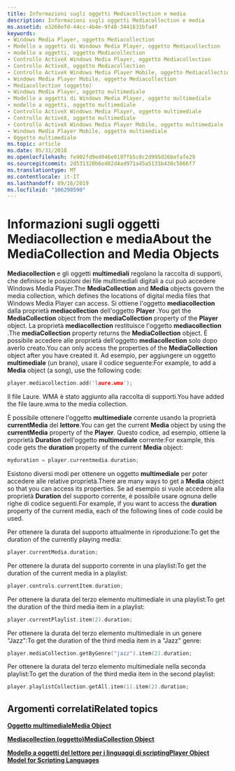 ```yaml
---
title: Informazioni sugli oggetti Mediacollection e media
description: Informazioni sugli oggetti Mediacollection e media
ms.assetid: e3260efd-44cc-4b4e-9f48-3441631bfa4f
keywords:
- Windows Media Player, oggetto Mediacollection
- Modello a oggetti di Windows Media Player, oggetto Mediacollection
- modello a oggetti, oggetto Mediacollection
- Controllo ActiveX Windows Media Player, oggetto Mediacollection
- Controllo ActiveX, oggetto Mediacollection
- Controllo ActiveX Windows Media Player Mobile, oggetto Mediacollection
- Windows Media Player Mobile, oggetto Mediacollection
- Mediacollection (oggetto)
- Windows Media Player, oggetto multimediale
- Modello a oggetti di Windows Media Player, oggetto multimediale
- modello a oggetti, oggetto multimediale
- Controllo ActiveX Windows Media Player, oggetto multimediale
- Controllo ActiveX, oggetto multimediale
- Controllo ActiveX Windows Media Player Mobile, oggetto multimediale
- Windows Media Player Mobile, oggetto multimediale
- Oggetto multimediale
ms.topic: article
ms.date: 05/31/2018
ms.openlocfilehash: fe902fd9ed046e0197fb5c8c2d995d26befafe29
ms.sourcegitcommit: 2d531328b6ed82d4ad971a45a5131b430c5866f7
ms.translationtype: MT
ms.contentlocale: it-IT
ms.lasthandoff: 09/16/2019
ms.locfileid: "106298590"
---
```

# <a name="about-the-mediacollection-and-media-objects"></a><span data-ttu-id="794ba-119">Informazioni sugli oggetti Mediacollection e media</span><span class="sxs-lookup"><span data-stu-id="794ba-119">About the MediaCollection and Media Objects</span></span>

<span data-ttu-id="794ba-120">**Mediacollection** e gli oggetti **multimediali** regolano la raccolta di supporti, che definisce le posizioni dei file multimediali digitali a cui può accedere Windows Media Player.</span><span class="sxs-lookup"><span data-stu-id="794ba-120">The **MediaCollection** and **Media** objects govern the media collection, which defines the locations of digital media files that Windows Media Player can access.</span></span> <span data-ttu-id="794ba-121">Si ottiene l'oggetto **mediacollection** dalla proprietà **mediacollection** dell'oggetto **Player** .</span><span class="sxs-lookup"><span data-stu-id="794ba-121">You get the **MediaCollection** object from the **mediaCollection** property of the **Player** object.</span></span> <span data-ttu-id="794ba-122">La proprietà **mediacollection** restituisce l'oggetto **mediacollection** .</span><span class="sxs-lookup"><span data-stu-id="794ba-122">The **mediaCollection** property returns the **MediaCollection** object.</span></span> <span data-ttu-id="794ba-123">È possibile accedere alle proprietà dell'oggetto **mediacollection** solo dopo averlo creato.</span><span class="sxs-lookup"><span data-stu-id="794ba-123">You can only access the properties of the **MediaCollection** object after you have created it.</span></span> <span data-ttu-id="794ba-124">Ad esempio, per aggiungere un oggetto **multimediale** (un brano), usare il codice seguente:</span><span class="sxs-lookup"><span data-stu-id="794ba-124">For example, to add a **Media** object (a song), use the following code:</span></span>


```C++
player.mediacollection.add('laure.wma');

```



<span data-ttu-id="794ba-125">Il file Laure. WMA è stato aggiunto alla raccolta di supporti.</span><span class="sxs-lookup"><span data-stu-id="794ba-125">You have added the file laure.wma to the media collection.</span></span>

<span data-ttu-id="794ba-126">È possibile ottenere l'oggetto **multimediale** corrente usando la proprietà **currentMedia** del **lettore**.</span><span class="sxs-lookup"><span data-stu-id="794ba-126">You can get the current **Media** object by using the **currentMedia** property of the **Player**.</span></span> <span data-ttu-id="794ba-127">Questo codice, ad esempio, ottiene la proprietà **Duration** dell'oggetto **multimediale** corrente:</span><span class="sxs-lookup"><span data-stu-id="794ba-127">For example, this code gets the **duration** property of the current **Media** object:</span></span>


```C++
myduration = player.currentmedia.duration;

```



<span data-ttu-id="794ba-128">Esistono diversi modi per ottenere un oggetto **multimediale** per poter accedere alle relative proprietà.</span><span class="sxs-lookup"><span data-stu-id="794ba-128">There are many ways to get a **Media** object so that you can access its properties.</span></span> <span data-ttu-id="794ba-129">Se ad esempio si vuole accedere alla proprietà **Duration** del supporto corrente, è possibile usare ognuna delle righe di codice seguenti.</span><span class="sxs-lookup"><span data-stu-id="794ba-129">For example, if you want to access the **duration** property of the current media, each of the following lines of code could be used.</span></span>

<span data-ttu-id="794ba-130">Per ottenere la durata del supporto attualmente in riproduzione:</span><span class="sxs-lookup"><span data-stu-id="794ba-130">To get the duration of the currently playing media:</span></span>


```C++
player.currentMedia.duration;

```



<span data-ttu-id="794ba-131">Per ottenere la durata del supporto corrente in una playlist:</span><span class="sxs-lookup"><span data-stu-id="794ba-131">To get the duration of the current media in a playlist:</span></span>


```C++
player.controls.currentItem.duration;

```



<span data-ttu-id="794ba-132">Per ottenere la durata del terzo elemento multimediale in una playlist:</span><span class="sxs-lookup"><span data-stu-id="794ba-132">To get the duration of the third media item in a playlist:</span></span>


```C++
player.currentPlaylist.item(2).duration;

```



<span data-ttu-id="794ba-133">Per ottenere la durata del terzo elemento multimediale in un genere "Jazz":</span><span class="sxs-lookup"><span data-stu-id="794ba-133">To get the duration of the third media item in a "Jazz" genre:</span></span>


```C++
player.mediaCollection.getByGenre("jazz").item(2).duration;

```



<span data-ttu-id="794ba-134">Per ottenere la durata del terzo elemento multimediale nella seconda playlist:</span><span class="sxs-lookup"><span data-stu-id="794ba-134">To get the duration of the third media item in the second playlist:</span></span>


```C++
player.playlistCollection.getAll.item(1).item(2).duration; 
```



## <a name="related-topics"></a><span data-ttu-id="794ba-135">Argomenti correlati</span><span class="sxs-lookup"><span data-stu-id="794ba-135">Related topics</span></span>

<dl> <dt>

[<span data-ttu-id="794ba-136">**Oggetto multimediale**</span><span class="sxs-lookup"><span data-stu-id="794ba-136">**Media Object**</span></span>](media-object.md)
</dt> <dt>

[<span data-ttu-id="794ba-137">**Mediacollection (oggetto)**</span><span class="sxs-lookup"><span data-stu-id="794ba-137">**MediaCollection Object**</span></span>](mediacollection-object.md)
</dt> <dt>

[<span data-ttu-id="794ba-138">**Modello a oggetti del lettore per i linguaggi di scripting**</span><span class="sxs-lookup"><span data-stu-id="794ba-138">**Player Object Model for Scripting Languages**</span></span>](player-object-model-for-scripting-languages.md)
</dt> </dl>

 

 




